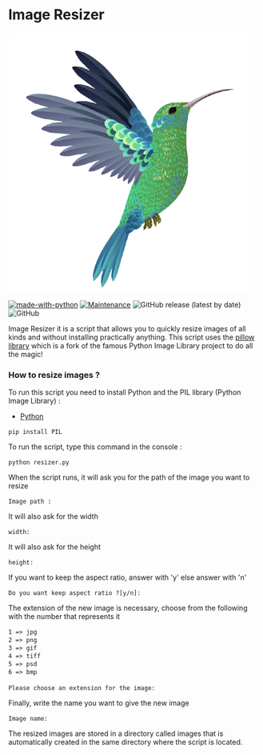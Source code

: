 # Image Resizer
![Image Resizer](https://github.com/Mazzya/image-resizer/blob/main/assets/kolibri.png)

[![made-with-python](https://img.shields.io/badge/Made%20with-Python-1f425f.svg)](https://www.python.org/) [![Maintenance](https://img.shields.io/badge/Maintained%3F-yes-green.svg)](https://github.com/Mazzya/image-resizer/blob/main/CHANGELOG.md) ![GitHub release (latest by date)](https://img.shields.io/github/v/release/mazzya/image-resizer) ![GitHub](https://img.shields.io/github/license/mazzya/image-resizer)

Image Resizer it is a script that allows you to quickly resize images of all kinds and without installing practically anything.
This script uses the [pillow library](https://github.com/python-pillow/Pillow/tree/e0e353c0ef7516979a9aedce3792596649ce4433) which is a fork of the famous Python Image Library project to do all the magic!
### How to resize images ?
To run this script you need to install Python and the PIL library (Python Image Library) :
* [Python](https://www.python.org/downloads/)
```
pip install PIL
```
To run the script, type this command in the console :
```
python resizer.py
```
When the script runs, it will ask you for the path of the image you want to resize
```
Image path : 
```
It will also ask for the width
```
width: 
```
It will also ask for the height
```
height: 
```
If you want to keep the aspect ratio, answer with 'y' else answer with 'n'
```
Do you want keep aspect ratio ?[y/n]: 
```
The extension of the new image is necessary, choose from the following with the number that represents it
```
1 => jpg
2 => png
3 => gif
4 => tiff
5 => psd
6 => bmp

Please choose an extension for the image: 
```
Finally, write the name you want to give the new image
```
Image name:
```
The resized images are stored in a directory called images that is automatically created in the same directory where the script is located.
